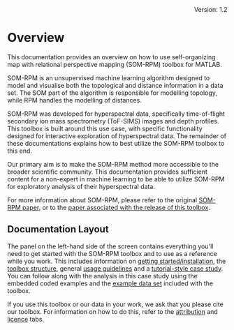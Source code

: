 <div style="text-align: right"> Version: 1.2 </div>

# Overview

This documentation provides an overview on how to use self-organizing map with relational perspective mapping 
(SOM-RPM) toolbox for MATLAB.

SOM-RPM is an unsupervised machine learning algorithm designed to model and visualise both the topological and 
distance information in a data set. The SOM part of the algorithm is responsible for modelling topology, while 
RPM handles the modelling of distances. 

SOM-RPM was developed for hyperspectral data, specifically time-of-flight secondary ion mass spectrometry (ToF-SIMS)
images and depth profiles. This toolbox is built around this use case, with specific functionality designed for 
interactive exploration of hyperspectral data. The remainder of these documentations explains how to best utilize 
the SOM-RPM toolbox to this end. 

Our primary aim is to make the SOM-RPM method more accessible to the broader scientific community. 
This documentation provides sufficient content for a non-expert in machine learning to be able to utilize 
SOM-RPM for exploratory analysis of their hyperspectral data. 

For more information about SOM-RPM, please refer to the original 
[SOM-RPM paper](https://doi.org/10.1021/acs.analchem.0c00986), or to the [paper associated
with the release of this toolbox](https://www.sciencedirect.com/science/article/pii/S0169743925000681).

## Documentation Layout

The panel on the left-hand side of the screen contains everything you'll need to get started with the 
SOM-RPM toolbox and to use as a reference while you work. This includes information on 
[getting started/installation](getting_started.md), the [toolbox structure](toolbox_structure.md), 
general [usage guidelines](usage_guidelines.md) and a [tutorial-style case study](case_study.md). 
You can follow along with the analysis in this case study using the embedded coded examples and the 
[example data set](https://doi.org/10.26181/25648905.v1) included with the toolbox. 

If you use this toolbox or our data in your work, we ask that you please cite our toolbox. For information on how to do this, refer to the [attribution](attribution.md) and 
[licence](licence.md) tabs.

